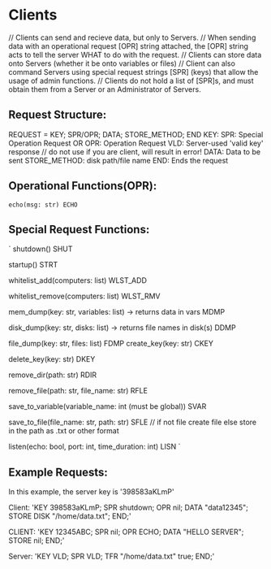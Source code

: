 # Clients

// Clients can send and recieve data, but only to Servers.
// When sending data with an operational request [OPR] string attached, the [OPR] string acts to tell the server WHAT to do with the request.
// Clients can store data onto Servers (whether it be onto variables or files)
// Client can also command Servers using special request strings [SPR] (keys) that allow the usage of admin functions.
// Clients do not hold a list of [SPR]s, and must obtain them from a Server or an Administrator of Servers. 


## Request Structure:

REQUEST = KEY; SPR/OPR; DATA; STORE_METHOD; END
KEY: 
SPR: Special Operation Request OR OPR: Operation Request
VLD: Server-used 'valid key' response // do not use if you are client, will result in error!
DATA: Data to be sent
STORE_METHOD: disk path/file name
END: Ends the request
## Operational Functions(OPR): 

`
echo(msg: str) ECHO
`

## Special Request Functions:
`
shutdown() SHUT

startup() STRT

whitelist_add(computers: list) WLST_ADD

whitelist_remove(computers: list) WLST_RMV

mem_dump(key: str, variables: list) -> returns data in vars MDMP

disk_dump(key: str, disks: list) -> returns file names in disk(s) DDMP

file_dump(key: str, files: list) FDMP
create_key(key: str) CKEY

delete_key(key:  str) DKEY

remove_dir(path: str) RDIR

remove_file(path: str, file_name: str) RFLE

save_to_variable(variable_name: int (must be global)) SVAR

save_to_file(file_name: str, path: str) SFLE // if not file create file else store in the path as .txt or other format


listen(echo: bool, port: int, time_duration: int) LISN
`

## Example Requests:
In this example, the server key is '398583aKLmP'


Client: 'KEY 398583aKLmP; SPR shutdown; OPR nil;  DATA "data12345"; STORE DISK "/home/data.txt"; END;'

CLIENT: 'KEY 12345ABC; SPR nil; OPR ECHO; DATA "HELLO SERVER"; STORE nil; END;'

Server: 'KEY VLD; SPR VLD; TFR "/home/data.txt" true; END;'

